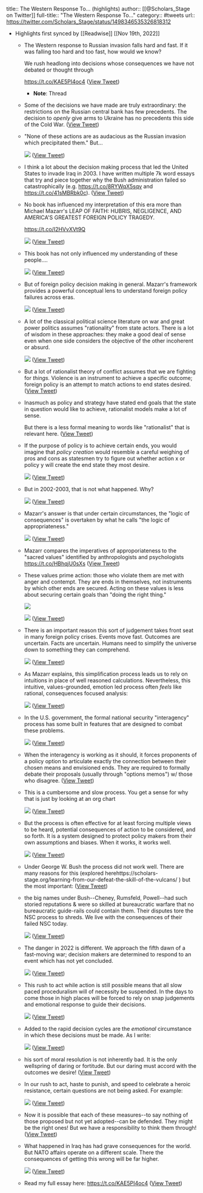 title:: The Western Response To... (highlights)
author:: [[@Scholars_Stage on Twitter]]
full-title:: "The Western Response To..."
category:: #tweets
url:: https://twitter.com/Scholars_Stage/status/1498346535326818312

- Highlights first synced by [[Readwise]] [[Nov 19th, 2022]]
	- The Western response to Russian invasion falls hard and fast. If it was falling too hard and too fast, how would we know? 
	  
	  We rush headlong into decisions whose consequences we have not debated or thought through
	  
	   https://t.co/KAE5PI4oc4 ([View Tweet](https://twitter.com/Scholars_Stage/status/1498346535326818312))
		- **Note**: Thread
	- Some of the decisions we have made are truly extraordinary: the restrictions on the Russian central bank has few precedents. The decision to *openly* give arms to Ukraine has no precedents this side of the Cold War. ([View Tweet](https://twitter.com/Scholars_Stage/status/1498346537289715713))
	- "None of these actions are as audacious as the Russian invasion which precipitated them." But... 
	  
	  ![](https://pbs.twimg.com/media/FMswuqMWUAMaies.jpg) ([View Tweet](https://twitter.com/Scholars_Stage/status/1498346540611604480))
	- I think a lot about the decision making process that led the United States to invade Iraq in 2003. I have written multiple 7k word essays that try and piece together why the Bush administration failed so catastrophically (e.g. https://t.co/8RYWqX5sqv and https://t.co/41sMBRbk0c). ([View Tweet](https://twitter.com/Scholars_Stage/status/1498346542448746497))
	- No book has influenced my interpretation of this era more than Michael Mazarr's LEAP OF FAITH: HUBRIS, NEGLIGENCE, AND AMERICA'S GREATEST FOREIGN POLICY TRAGEDY.
	  
	  https://t.co/I2HVvXVt9Q 
	  
	  ![](https://pbs.twimg.com/media/FMsw6tlXsA88XVr.png) ([View Tweet](https://twitter.com/Scholars_Stage/status/1498346546814984196))
	- This book has not only influenced my understanding of these people.... 
	  
	  ![](https://pbs.twimg.com/media/FMsx6ziWYA0MOkE.png) ([View Tweet](https://twitter.com/Scholars_Stage/status/1498346551185485829))
	- But of foreign policy decision making in general. Mazarr's framework provides a powerful conceptual lens to understand foreign policy failures across eras. 
	  
	  ![](https://pbs.twimg.com/media/FMsyNiyX0Ac4-WP.png) ([View Tweet](https://twitter.com/Scholars_Stage/status/1498346557107838984))
	- A lot of the classical political science literature on war and great power politics assumes "rationality" from state actors. There is a lot of wisdom in these approaches: they make a good deal of sense even when one side considers the objective of the other incoherent or absurd. 
	  
	  ![](https://pbs.twimg.com/media/FMsy-BcXMAIWKnU.png) ([View Tweet](https://twitter.com/Scholars_Stage/status/1498348445769338885))
	- But a lot of rationalist theory of conflict assumes that we are fighting for *things.* Violence is an instrument to achieve a specific outcome; foreign policy is an attempt to match actions to end states desired. ([View Tweet](https://twitter.com/Scholars_Stage/status/1498348447296065542))
	- Inasmuch as policy and strategy have stated end goals that the state in question would like to achieve, rationalist models make a lot of sense. 
	  
	  But there is a less formal meaning to words like "rationalist" that is relevant here. ([View Tweet](https://twitter.com/Scholars_Stage/status/1498350327153766401))
	- If the purpose of policy is to achieve certain ends, you would imagine that *policy creation* would resemble a careful weighing of pros and cons as statesmen try to figure out whether action x or policy y will create the end state they most desire. 
	  
	  ![](https://pbs.twimg.com/media/FMs1jbXXIAUZSDp.png) ([View Tweet](https://twitter.com/Scholars_Stage/status/1498350330735644681))
	- But in 2002-2003, that is not what happened. Why? 
	  
	  ![](https://pbs.twimg.com/media/FMs1qkuXIAY51Zx.png) ([View Tweet](https://twitter.com/Scholars_Stage/status/1498350334577713153))
	- Mazarr's answer is that under certain circumstances, the "logic of consequences" is overtaken by what he calls "the logic of appropriateness." 
	  
	  ![](https://pbs.twimg.com/media/FMs2NOQXIAItxG-.png) ([View Tweet](https://twitter.com/Scholars_Stage/status/1498350925127331843))
	- Mazarr compares the imperatives of approporiateness to  the "sacred values" identified by anthropologists and psychologists https://t.co/HBhqjU0sXs ([View Tweet](https://twitter.com/Scholars_Stage/status/1498352845824966658))
	- These values prime action: those who violate them are met with anger and contempt. They are ends in themselves, not instruments by which other ends are secured. Acting on these values is less about securing certain goals than "doing the right thing." 
	  
	  ![](https://pbs.twimg.com/media/FMs337oXwAIoHjV.jpg) 
	  
	  ![](https://pbs.twimg.com/media/FMs38dbXwAI_0bO.jpg) ([View Tweet](https://twitter.com/Scholars_Stage/status/1498352848828092416))
	- There is an important reason this sort of judgement takes front seat in many foreign policy crises. Events move fast. Outcomes are uncertain. Facts are uncertain. Humans need to simplify the universe down to something they can comprehend. 
	  
	  ![](https://pbs.twimg.com/media/FMs5PKAXMAIImmT.png) ([View Tweet](https://twitter.com/Scholars_Stage/status/1498354249356685312))
	- As Mazarr explains, this simplification process leads us to rely on intuitions in place of well reasoned calculations. Nevertheless, this intuitive, values-grounded, emotion led process often *feels* like rational, consequences focused analysis: 
	  
	  ![](https://pbs.twimg.com/media/FMs5gR8X0AsefC9.png) ([View Tweet](https://twitter.com/Scholars_Stage/status/1498354786223153156))
	- In the U.S. government, the formal national security "interagency" process has some built in features that are designed to combat these problems. 
	  
	  ![](https://pbs.twimg.com/media/FMs6qrmXMAM9KrR.jpg) ([View Tweet](https://twitter.com/Scholars_Stage/status/1498355818571382784))
	- When the interagency is working as it should, it forces proponents of a policy option to articulate exactly the connection between their chosen means and envisioned ends. They are required to formally debate their proposals (usually through "options memos") w/ those who disagree. ([View Tweet](https://twitter.com/Scholars_Stage/status/1498357198216482832))
	- This is a cumbersome and slow process. You get a sense for why that is just by looking at an org chart 
	  
	  ![](https://pbs.twimg.com/media/FMs77JEXMAgKqKd.png) ([View Tweet](https://twitter.com/Scholars_Stage/status/1498357201253060613))
	- But the process is often effective for at least forcing multiple views to be heard, potential consequences of action to be considered, and so forth. It is a system designed to protect policy makers from their own assumptions and biases. When it works, it works well. 
	  
	  ![](https://pbs.twimg.com/media/FMs8y9YXsA8YoBo.jpg) ([View Tweet](https://twitter.com/Scholars_Stage/status/1498358166437957639))
	- Under George W. Bush the process did not work well. There are many reasons for this (explored herehttps://scholars-stage.org/learning-from-our-defeat-the-skill-of-the-vulcans/ ) but the most important: ([View Tweet](https://twitter.com/Scholars_Stage/status/1498359348522885120))
	- the big names under Bush--Cheney, Rumsfeld, Powell--had such storied reputations & were so skilled at bureaucratic warfare that no bureaucratic guide-rails could contain them. Their disputes tore the NSC process to shreds. We live with the consequences of their failed NSC today. 
	  
	  ![](https://pbs.twimg.com/media/FMs9nKOWQAwQLjf.jpg) ([View Tweet](https://twitter.com/Scholars_Stage/status/1498359354604638216))
	- The danger in 2022 is different. We approach the fifth dawn of a fast-moving war; decision makers are determined to respond to an event which has not yet concluded. 
	  
	  ![](https://pbs.twimg.com/media/FMs-gUbXEAEmfbr.png) ([View Tweet](https://twitter.com/Scholars_Stage/status/1498360128994967552))
	- This rush to act while action is still possible means that all slow paced proceduralism will of necessity be suspended. In the days to come those in high places will be forced to rely on snap judgements and emotional response to guide their decisions. 
	  
	  ![](https://pbs.twimg.com/media/FMs-lwUWUAAslnp.png) ([View Tweet](https://twitter.com/Scholars_Stage/status/1498360134334128133))
	- Added to the rapid decision cycles are the *emotional* circumstance in which these decisions must be made. As I write: 
	  
	  ![](https://pbs.twimg.com/media/FMs_E0sWUAEaTlj.png) ([View Tweet](https://twitter.com/Scholars_Stage/status/1498361429614813186))
	- his sort of moral resolution is not inherently bad. It is the only wellspring of daring or fortitude. But our daring must accord with the outcomes we desire! ([View Tweet](https://twitter.com/Scholars_Stage/status/1498361431280033795))
	- In our rush to act, haste to punish, and speed to celebrate a heroic resistance, certain questions are not being asked.  For example: 
	  
	  ![](https://pbs.twimg.com/media/FMs_f04WUAMXuM9.png) ([View Tweet](https://twitter.com/Scholars_Stage/status/1498361434694029315))
	- Now it is possible that each of these measures--to say nothing of those proposed but not yet adopted--can be defended. They might be the right ones! But we have a responsibility to think them through! ([View Tweet](https://twitter.com/Scholars_Stage/status/1498361436698984448))
	- What happened in Iraq has had grave consequences for the world. But NATO affairs operate on a different scale. There the consequences of getting this wrong will be far higher. 
	  
	  ![](https://pbs.twimg.com/media/FMs_6DoXsAMCTnD.png) ([View Tweet](https://twitter.com/Scholars_Stage/status/1498361854476832771))
	- Read my full essay here: https://t.co/KAE5PI4oc4 ([View Tweet](https://twitter.com/Scholars_Stage/status/1498361942708269060))